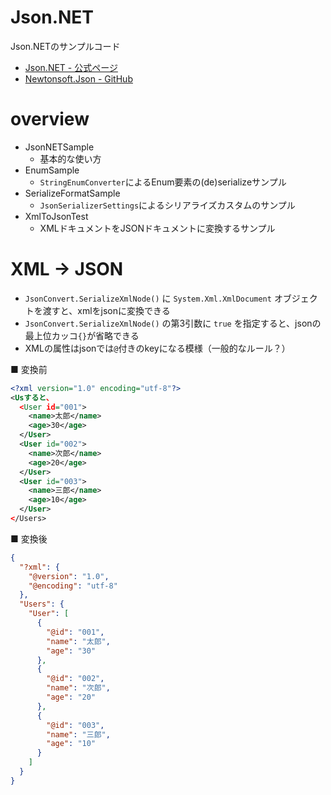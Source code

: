 # Json.NET

Json.NETのサンプルコード

- [Json.NET - 公式ページ](https://www.newtonsoft.com/json)
- [Newtonsoft.Json - GitHub](https://github.com/JamesNK/Newtonsoft.Json)

# overview

- JsonNETSample
    - 基本的な使い方
- EnumSample
    - `StringEnumConverter`によるEnum要素の(de)serializeサンプル
- SerializeFormatSample
    - `JsonSerializerSettings`によるシリアライズカスタムのサンプル
- XmlToJsonTest
    - XMLドキュメントをJSONドキュメントに変換するサンプル

# XML -> JSON

- `JsonConvert.SerializeXmlNode()` に `System.Xml.XmlDocument` オブジェクトを渡すと、xmlをjsonに変換できる
- `JsonConvert.SerializeXmlNode()` の第3引数に `true` を指定すると、jsonの最上位カッコ`{}`が省略できる
- XMLの属性はjsonでは`@`付きのkeyになる模様（一般的なルール？）


■ 変換前
```xml
<?xml version="1.0" encoding="utf-8"?>
<Usすると、
  <User id="001">
    <name>太郎</name>
    <age>30</age>
  </User>
  <User id="002">
    <name>次郎</name>
    <age>20</age>
  </User>
  <User id="003">
    <name>三郎</name>
    <age>10</age>
  </User>
</Users>
```

■ 変換後
```json
{
  "?xml": {
    "@version": "1.0",
    "@encoding": "utf-8"
  },
  "Users": {
    "User": [
      {
        "@id": "001",
        "name": "太郎",
        "age": "30"
      },
      {
        "@id": "002",
        "name": "次郎",
        "age": "20"
      },
      {
        "@id": "003",
        "name": "三郎",
        "age": "10"
      }
    ]
  }
}
```
